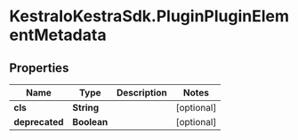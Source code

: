 # KestraIoKestraSdk.PluginPluginElementMetadata

## Properties

Name | Type | Description | Notes
------------ | ------------- | ------------- | -------------
**cls** | **String** |  | [optional] 
**deprecated** | **Boolean** |  | [optional] 



